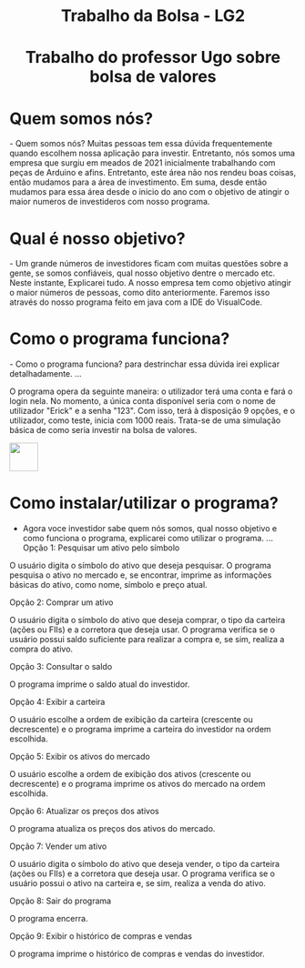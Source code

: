  <h1 align="center"> Trabalho da Bolsa - LG2 </h1>
 <h1 align="center"> Trabalho do professor Ugo sobre bolsa de valores</h1>













<h1 align="LEFT"> Quem somos nós? </h1>
- Quem somos nós? Muitas pessoas tem essa dúvida frequentemente quando escolhem nossa aplicação para investir. Entretanto, nós somos uma empresa que surgiu em meados de 2021 inicialmente trabalhando com peças de Arduino e afins. Entretanto, este área não nos rendeu boas coisas, então mudamos para a área de investimento. Em suma, desde então mudamos para essa área desde o inicio do ano com o objetivo de atingir o maior numeros de investideros com nosso programa.


 




<h1 align="LEFT"> Qual é nosso objetivo? </h1> 
- Um grande números de investidores ficam com muitas questões sobre a gente, se somos confiáveis, qual nosso objetivo dentre o mercado etc. Neste instante, Explicarei tudo. A nosso empresa tem como objetivo atingir o maior números de pessoas, como dito anteriormente. Faremos isso através do nosso programa feito em java com a IDE do VisualCode.








<h1 align="LEFT"> Como o programa funciona? </h1> 
- Como o programa funciona? para destrinchar essa dúvida irei explicar detalhadamente. ...

O programa opera da seguinte maneira: o utilizador terá uma conta e fará o login nela. No momento, a única conta disponível seria com o nome de utilizador "Erick" e a senha "123". Com isso, terá à disposição 9 opções, e o utilizador, como teste, inicia com 1000 reais. Trata-se de uma simulação básica de como seria investir na bolsa de valores.



<img src="https://dev.java/assets/images/java-logo-vert-blk.png" width="50px"> 


<h1 align="LEFT"> Como instalar/utilizar o programa?</h1> 


- Agora voce investidor sabe quem nós somos, qual nosso objetivo e como funciona o programa, explicarei como utilizar o programa. ...
Opção 1: Pesquisar um ativo pelo símbolo

O usuário digita o símbolo do ativo que deseja pesquisar. O programa pesquisa o ativo no mercado e, se encontrar, imprime as informações básicas do ativo, como nome, símbolo e preço atual.

Opção 2: Comprar um ativo

O usuário digita o símbolo do ativo que deseja comprar, o tipo da carteira (ações ou FIIs) e a corretora que deseja usar. O programa verifica se o usuário possui saldo suficiente para realizar a compra e, se sim, realiza a compra do ativo.

Opção 3: Consultar o saldo

O programa imprime o saldo atual do investidor.

Opção 4: Exibir a carteira

O usuário escolhe a ordem de exibição da carteira (crescente ou decrescente) e o programa imprime a carteira do investidor na ordem escolhida.

Opção 5: Exibir os ativos do mercado

O usuário escolhe a ordem de exibição dos ativos (crescente ou decrescente) e o programa imprime os ativos do mercado na ordem escolhida.

Opção 6: Atualizar os preços dos ativos

O programa atualiza os preços dos ativos do mercado.

Opção 7: Vender um ativo

O usuário digita o símbolo do ativo que deseja vender, o tipo da carteira (ações ou FIIs) e a corretora que deseja usar. O programa verifica se o usuário possui o ativo na carteira e, se sim, realiza a venda do ativo.

Opção 8: Sair do programa

O programa encerra.

Opção 9: Exibir o histórico de compras e vendas

O programa imprime o histórico de compras e vendas do investidor.



























































































